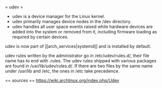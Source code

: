 = udev =
- udev is a device manager for the Linux kernel.
- udev primarily manages device nodes in the /dev directory.
- udev handles all user space events raised while hardware devices are added into the system or removed from it, including firmware loading as required by certain devices.

udev is now part of [[arch_services|systemd]] and is installed by default.

udev rules written by the administrator go in /etc/udev/rules.d/, their file name has to end with .rules. The udev rules shipped with various packages are found in /usr/lib/udev/rules.d/. If there are two files by the same name under /usr/lib and /etc, the ones in /etc take precedence.

== sources ==
https://wiki.archlinux.org/index.php/Udev
